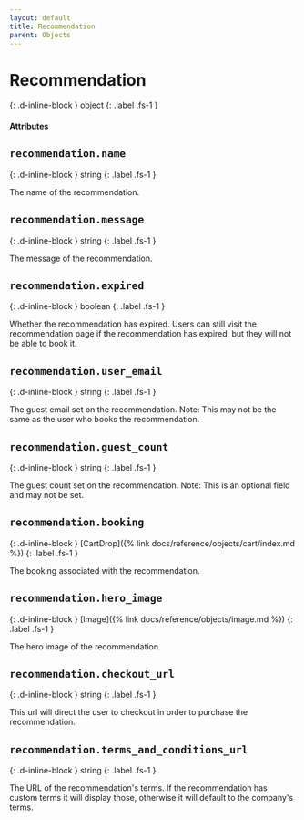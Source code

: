 ```yaml
---
layout: default
title: Recommendation
parent: Objects
---
```


# Recommendation
{: .d-inline-block }
object
{: .label .fs-1 }

#### Attributes

## `recommendation.name`
{: .d-inline-block }
string
{: .label .fs-1 }

The name of the recommendation.

## `recommendation.message`
{: .d-inline-block }
string
{: .label .fs-1 }

The message of the recommendation.

## `recommendation.expired`
{: .d-inline-block }
boolean
{: .label .fs-1 }

Whether the recommendation has expired.
Users can still visit the recommendation page if the recommendation has expired, but they will not be able to book it.

## `recommendation.user_email`
{: .d-inline-block }
string
{: .label .fs-1 }

The guest email set on the recommendation.
Note: This may not be the same as the user who books the recommendation.

## `recommendation.guest_count`
{: .d-inline-block }
string
{: .label .fs-1 }

The guest count set on the recommendation.
Note: This is an optional field and may not be set.

## `recommendation.booking`
{: .d-inline-block }
[CartDrop]({% link docs/reference/objects/cart/index.md %})
{: .label .fs-1 }

The booking associated with the recommendation.

## `recommendation.hero_image`
{: .d-inline-block }
[Image]({% link docs/reference/objects/image.md %})
{: .label .fs-1 }

The hero image of the recommendation.

## `recommendation.checkout_url`
{: .d-inline-block }
string
{: .label .fs-1 }

This url will direct the user to checkout in order to purchase the recommendation.

## `recommendation.terms_and_conditions_url`
{: .d-inline-block }
string
{: .label .fs-1 }

The URL of the recommendation's terms.
If the recommendation has custom terms it will display those, otherwise it will default to the company's terms.
